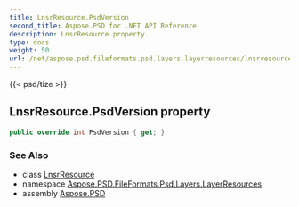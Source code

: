 ```yaml
---
title: LnsrResource.PsdVersion
second_title: Aspose.PSD for .NET API Reference
description: LnsrResource property. 
type: docs
weight: 50
url: /net/aspose.psd.fileformats.psd.layers.layerresources/lnsrresource/psdversion/
---
```

{{< psd/tize >}}
## LnsrResource.PsdVersion property

```csharp
public override int PsdVersion { get; }
```

### See Also

* class [LnsrResource](../)
* namespace [Aspose.PSD.FileFormats.Psd.Layers.LayerResources](../../lnsrresource/)
* assembly [Aspose.PSD](../../../)


